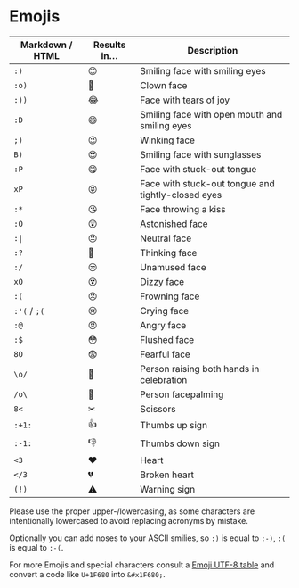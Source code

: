 Emojis
======

| Markdown / HTML | Results in… | Description    |
|----------|-------------|----------------|
| `:)`     | &#x1F60A; | Smiling face with smiling eyes |
| `:o)`    | &#x1F921; | Clown face       |
| `:))`    | &#x1F602; | Face with tears of joy |
| `:D`     | &#x1F604; | Smiling face with open mouth and smiling eyes |
| `;)`     | &#x1F609; | Winking face     |
| `B)`     | &#x1F60E; | Smiling face with sunglasses |
| `:P`     | &#x1F60B; | Face with stuck-out tongue |
| `xP`     | &#x1F61D; | Face with stuck-out tongue and tightly-closed eyes |
| `:*`     | &#x1F618; | Face throwing a kiss |
| `:O`     | &#x1F632; | Astonished face  |
| `:\|`    | &#x1F610; | Neutral face     |
| `:?`     | &#x1F914; | Thinking face    |
| `:/`     | &#x1F612; | Unamused face    |
| `xO`     | &#x1F635; | Dizzy face       |
| `:(`     | &#x2639;  | Frowning face |
| `:'(` / `;(` | &#x1F622; | Crying face  |
| `:@`     | &#x1F620; | Angry face       |
| `:$`     | &#x1F633; | Flushed face     |
| `8O`     | &#x1F628; | Fearful face     |
| `\o/`    | &#x1F64C; | Person raising both hands in celebration |
| `/o\`    | &#x1F926; | Person facepalming |
| `8<`     | &#x2702;  | Scissors         |
| `:+1:`   | &#x1F44D; | Thumbs up sign   |
| `:-1:`   | &#x1F44E; | Thumbs down sign |
| `<3`     | &#x2764;  | Heart            |
| `</3`    | &#x1F494; | Broken heart     |
| `(!)`    | &#x26A0;  | Warning sign     |

Please use the proper upper-/lowercasing, as some characters are intentionally lowercased to avoid replacing acronyms by mistake.

Optionally you can add noses to your ASCII smilies, so `:)` is equal to `:-)`, `:(` is equal to `:-(`.

For more Emojis and special characters consult a [Emoji UTF-8 table](http://apps.timwhitlock.info/emoji/tables/unicode) and convert a code like `U+1F680` into `&#x1F680;`.
